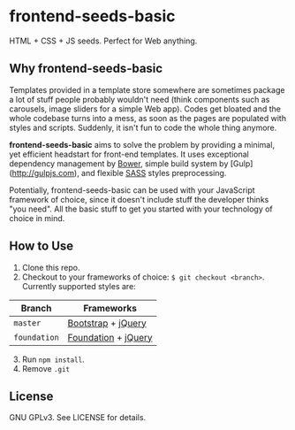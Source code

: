 # frontend-seeds-basic
HTML + CSS + JS seeds. Perfect for Web anything.

## Why frontend-seeds-basic

Templates provided in a template store somewhere are sometimes package a lot of stuff people probably wouldn't need
(think components such as carousels, image sliders for a simple Web app). Codes get bloated and the whole codebase
turns into a mess, as soon as the pages are populated with styles and scripts. Suddenly, it isn't fun to code the whole
thing anymore.

**frontend-seeds-basic** aims to solve the problem by providing a minimal, yet efficient headstart for front-end
templates. It uses exceptional dependency management by [Bower](http://bower.io), simple build system by [Gulp]
(http://gulpjs.com), and flexible [SASS](http://sass-lang.com) styles preprocessing.

Potentially, frontend-seeds-basic can be used with your JavaScript framework of choice, since it doesn't include stuff
the developer thinks "you need". All the basic stuff to get you started with your technology of choice in mind.

## How to Use
1. Clone this repo.
2. Checkout to your frameworks of choice: `$ git checkout <branch>`. Currently supported styles are:

| Branch       | Frameworks                                                             |
| ------------ | ---------------------------------------------------------------------- |
| `master`     | [Bootstrap](http://getbootstrap.com) + [jQuery](http://jquery.com)     |
| `foundation` | [Foundation](http://foundation.zurb.com) + [jQuery](http://jquery.com) |

3. Run `npm install`.
4. Remove `.git`

## License
GNU GPLv3. See LICENSE for details.
